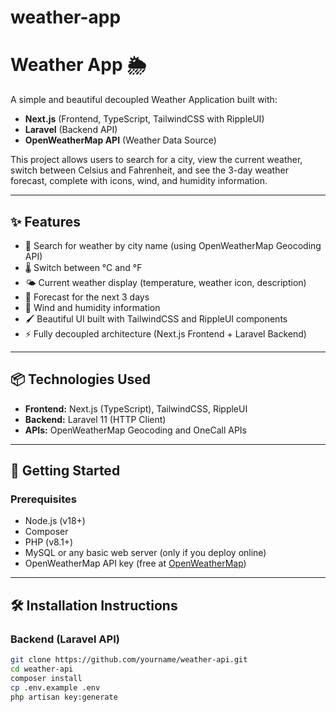 # weather-app
# Weather App 🌦️

A simple and beautiful decoupled Weather Application built with:
- **Next.js** (Frontend, TypeScript, TailwindCSS with RippleUI)
- **Laravel** (Backend API)
- **OpenWeatherMap API** (Weather Data Source)

This project allows users to search for a city, view the current weather, switch between Celsius and Fahrenheit, and see the 3-day weather forecast, complete with icons, wind, and humidity information.

---

## ✨ Features
- 🔎 Search for weather by city name (using OpenWeatherMap Geocoding API)
- 🌡 Switch between °C and °F
- 🌤️ Current weather display (temperature, weather icon, description)
- 📅 Forecast for the next 3 days
- 💨 Wind and humidity information
- 🖌️ Beautiful UI built with TailwindCSS and RippleUI components
- ⚡ Fully decoupled architecture (Next.js Frontend + Laravel Backend)

---

## 📦 Technologies Used
- **Frontend:** Next.js (TypeScript), TailwindCSS, RippleUI
- **Backend:** Laravel 11 (HTTP Client)
- **APIs:** OpenWeatherMap Geocoding and OneCall APIs

---

## 🚀 Getting Started

### Prerequisites
- Node.js (v18+)
- Composer
- PHP (v8.1+)
- MySQL or any basic web server (only if you deploy online)
- OpenWeatherMap API key (free at [OpenWeatherMap](https://openweathermap.org/api))

---

## 🛠 Installation Instructions

### Backend (Laravel API)

```bash
git clone https://github.com/yourname/weather-api.git
cd weather-api
composer install
cp .env.example .env
php artisan key:generate
